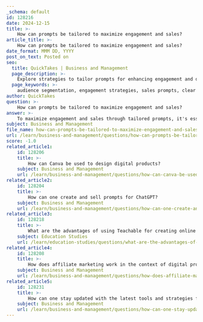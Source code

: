```yaml
---
_schema: default
id: 128216
date: 2024-12-15
title: >-
    How can prompts be tailored to maximize engagement and sales?
article_title: >-
    How can prompts be tailored to maximize engagement and sales?
date_format: MMM DD, YYYY
post_on_text: Posted on
seo:
  title: QuickTakes | Business and Management
  page_description: >-
    Explore strategies to tailor prompts for enhancing engagement and driving sales, focusing on audience understanding, clear communication, and AI utilization for effective interactions.
  page_keywords: >-
    audience segmentation, engagement strategies, sales prompts, clear language, relevant context, AI engagement, sales funnel, critical thinking, customer retention, iterative improvement
author: QuickTakes
question: >-
    How can prompts be tailored to maximize engagement and sales?
answer: >-
    To maximize engagement and sales through tailored prompts, it's essential to focus on several key strategies:\n\n1. **Understand Your Audience**: Begin by segmenting your audience based on their specific needs and preferences. This understanding allows you to craft prompts that resonate with different segments, making them more relevant and engaging.\n\n2. **Use Clear and Specific Language**: Ambiguity can lead to confusion and disengagement. Ensure that your prompts are clear and specific, which enhances response accuracy and encourages meaningful interactions.\n\n3. **Incorporate Relevant Context**: Providing context within your prompts can make them more engaging and understandable. This helps the AI generate responses that are not only relevant but also tailored to the current situation or topic at hand.\n\n4. **Leverage AI for Engagement**: Well-crafted prompts can significantly enhance customer engagement. Companies that prioritize engagement often see a 63% higher customer retention rate. Use prompts to spark conversations that connect sales professionals with prospects effectively.\n\n5. **Craft Detailed Prompts**: The more detailed your prompts, the better the interaction. This involves not just asking questions but also providing background information that can guide the AI in generating high-quality content.\n\n6. **Utilize Prompts for Various Stages of the Sales Funnel**: Prompts can be used strategically throughout the sales process, from lead nurturing to post-sale activities. For instance, prompts can help maintain engagement with prospects and support customer success teams in managing high-value accounts.\n\n7. **Encourage Critical Thinking**: Engaging with prompts can stimulate critical thinking and strategic planning. This encourages sales teams to consider different aspects of the sales process and how best to communicate value to potential customers.\n\n8. **Experiment and Iterate**: There’s no strict rule for when to use prompts, but a good practice is to employ them whenever you need an engagement boost or are brainstorming fresh ideas. Continuously refine your prompts based on feedback and results to improve their effectiveness.\n\nBy implementing these strategies, you can create prompts that not only enhance engagement but also drive sales effectively.
subject: Business and Management
file_name: how-can-prompts-be-tailored-to-maximize-engagement-and-sales.md
url: /learn/business-and-management/questions/how-can-prompts-be-tailored-to-maximize-engagement-and-sales
score: -1.0
related_article1:
    id: 128206
    title: >-
        How can Canva be used to design digital products?
    subject: Business and Management
    url: /learn/business-and-management/questions/how-can-canva-be-used-to-design-digital-products
related_article2:
    id: 128204
    title: >-
        How can one create and sell prompts for ChatGPT?
    subject: Business and Management
    url: /learn/business-and-management/questions/how-can-one-create-and-sell-prompts-for-chatgpt
related_article3:
    id: 128218
    title: >-
        What are the advantages of using Teachable for creating online courses?
    subject: Education Studies
    url: /learn/education-studies/questions/what-are-the-advantages-of-using-teachable-for-creating-online-courses
related_article4:
    id: 128208
    title: >-
        How does affiliate marketing work in the context of digital products?
    subject: Business and Management
    url: /learn/business-and-management/questions/how-does-affiliate-marketing-work-in-the-context-of-digital-products
related_article5:
    id: 128231
    title: >-
        How can one stay updated with the latest tools and strategies for online monetization?
    subject: Business and Management
    url: /learn/business-and-management/questions/how-can-one-stay-updated-with-the-latest-tools-and-strategies-for-online-monetization
---
```


&nbsp;